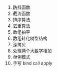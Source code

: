 1. 防抖函数
2. 截流函数
3. 排序算法
4. 去重算法
5. 数组拍平
6. 数组转化树型结构
7. 深拷贝
8. 处理两个大数字相加
9. 单例模式
10. 手写 bind call apply